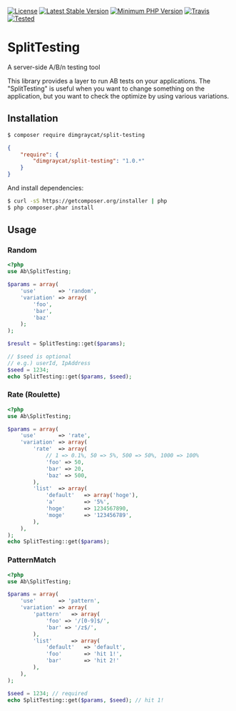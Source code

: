 [![License](https://img.shields.io/badge/license-mit-blue.svg?style=flat-square)](https://github.com/dimgraycat/php-split-testing/blob/master/LICENSE)
[![Latest Stable Version](https://img.shields.io/packagist/v/dimgraycat/phpirkit.svg?style=flat-square)](https://packagist.org/packages/dimgraycat/split-testing)
[![Minimum PHP Version](https://img.shields.io/badge/php-%3E%3D%205.3-8892BF.svg?style=flat-square)](https://php.net/)
[![Travis](https://img.shields.io/travis/rust-lang/rust.svg?style=flat-square)](https://travis-ci.org/dimgraycat/php-split-testing)
[![Tested](https://img.shields.io/badge/HHVM%20%7C%20PHP%207.1%20%7C%20PHP%207.0%20%7C%20PHP%205.6%20%7C%20PHP%205.5%20%7C%20PHP%205.4%20%7C%20PHP%205.3-Tested-green.svg?style=flat-square)](https://php-eye.com/package/dimgraycat/split-testing)

# SplitTesting
A server-side A/B/n testing tool

This library provides a layer to run AB tests on your applications.
The "SplitTesting" is useful when you want to change something on the application, but you want to check the optimize by using various variations.

## Installation

```bash
$ composer require dimgraycat/split-testing
```
```json
{
    "require": {
        "dimgraycat/split-testing": "1.0.*"
    }
}
```

And install dependencies:

```bash
$ curl -sS https://getcomposer.org/installer | php
$ php composer.phar install
```

## Usage

### Random
```php
<?php
use Ab\SplitTesting;

$params = array(
	'use'		=> 'random',
    'variation' => array(
        'foo',
        'bar',
        'baz'
    );
);

$result = SplitTesting::get($params);

// $seed is optional
// e.g.) userId, IpAddress
$seed = 1234;
echo SplitTesting::get($params, $seed);
```

### Rate (Roulette)
```php
<?php
use Ab\SplitTesting;

$params = array(
	'use'       => 'rate',
	'variation' => array(
		'rate'  => array(
          	// 1 => 0.1%, 50 => 5%, 500 => 50%, 1000 => 100%
			'foo' => 50,
			'bar' => 20,
			'baz' => 500,
		),
		'list'  => array(
			'default'   => array('hoge'),
			'a'         => '5%',
			'hoge'      => 1234567890,
			'moge'      => '123456789',
		),
	),
);
echo SplitTesting::get($params);
```

### PatternMatch
```php
<?php
use Ab\SplitTesting;

$params = array(
	'use'       => 'pattern',
	'variation' => array(
		'pattern'   => array(
			'foo' => '/[0-9]$/',
			'bar' => '/z$/',
		),
		'list'      => array(
			'default'	=> 'default',
			'foo'       => 'hit 1!',
			'bar'       => 'hit 2!'
		),
	),
);

$seed = 1234; // required
echo SplitTesting::get($params, $seed); // hit 1!
```
